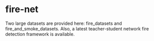 # fire-net
 Two large datasets are provided here: fire_datasets and fire_and_smoke_datasets. Also, a latest teacher-student network fire detection framework is available.
